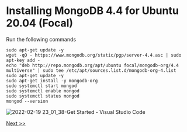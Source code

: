 # Installing MongoDB 4.4 for Ubuntu 20.04 (Focal)

Run the following commands

```
sudo apt-get update -y
wget -qO - https://www.mongodb.org/static/pgp/server-4.4.asc | sudo apt-key add -
echo "deb http://repo.mongodb.org/apt/ubuntu focal/mongodb-org/4.4 multiverse" | sudo tee /etc/apt/sources.list.d/mongodb-org-4.list
sudo apt-get update -y
sudo apt-get install -y mongodb-org
sudo systemctl start mongod
sudo systemctl enable mongod
sudo systemctl status mongod
mongod --version
```

![2022-02-19 23_01_38-Get Started - Visual Studio Code](https://user-images.githubusercontent.com/55657279/154808668-3200fdd4-de7a-4183-95ef-2ad59ae69ee4.png)

[Next >>](1.md)
